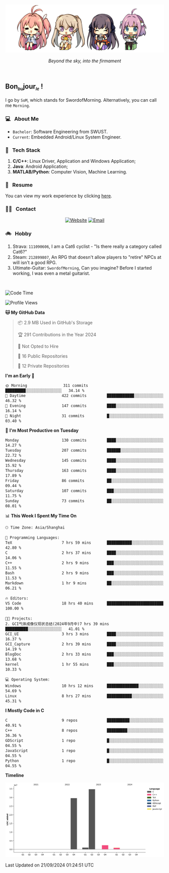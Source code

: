 <img src="./pic/Aokana.png">
<p align="center"><em>Beyond the sky, into the firmament</em></p>

<br/>

## Bon<sub><em><font size=2>bu</font></em></sub>jour<sub><em><font size=2>le</font></em></sub> !

I go by `SoM`, which stands for SwordofMorning. Alternatively, you can call me `Morning`.

### 💻 &nbsp; About Me

- `Bachelor`: Software Engineering from SWUST.
- `Current`: Embedded Android/Linux System Engineer.

### 🔧 &nbsp; Tech Stack

1. **C/C++**: Linux Driver, Application and Windows Application;
2. **Java**: Android Application;
3. **MATLAB/Python**: Computer Vision, Machine Learning.

### 📝 &nbsp; Resume

You can view my work experience by clicking <a href="https://swordofmorning.com/index.php/contact/">here</a>.

### 🤝🏻 &nbsp; Contact

<p align="center">
<a href="https://swordofmorning.com/"><img alt="Website" src="https://img.shields.io/badge/Website-swordofmorning.com-blue?style=flat-square&logo=google-chrome"></a>
<a href="mailto:master@xiaojintao.email
"><img alt="Email" src="https://img.shields.io/badge/Email-master@xiaojintao.email-blue?style=flat-square&logo=gmail"></a>
</p>

### 🚲 &nbsp; Hobby

1. Strava: `111090606`, I am a Cat6 cyclist - "Is there really a category called Cat6?"
2. Steam: `212899807`, An RPG that doesn't allow players to "retire" NPCs at will isn't a good RPG.
3. Ultimate-Guitar: `SwordofMorning`, Can you imagine? Before I started working, I was even a metal guitarist.

<br/>

<!--START_SECTION:waka-->
![Code Time](http://img.shields.io/badge/Code%20Time-161%20hrs%2041%20mins-blue)

![Profile Views](http://img.shields.io/badge/Profile%20Views-0-blue)

**🐱 My GitHub Data** 

> 📦 2.9 MB Used in GitHub's Storage 
 > 
> 🏆 291 Contributions in the Year 2024
 > 
> 🚫 Not Opted to Hire
 > 
> 📜 16 Public Repositories 
 > 
> 🔑 12 Private Repositories 
 > 
**I'm an Early 🐤** 

```text
🌞 Morning                311 commits         █████████░░░░░░░░░░░░░░░░   34.14 % 
🌆 Daytime                422 commits         ████████████░░░░░░░░░░░░░   46.32 % 
🌃 Evening                147 commits         ████░░░░░░░░░░░░░░░░░░░░░   16.14 % 
🌙 Night                  31 commits          █░░░░░░░░░░░░░░░░░░░░░░░░   03.40 % 
```
📅 **I'm Most Productive on Tuesday** 

```text
Monday                   130 commits         ████░░░░░░░░░░░░░░░░░░░░░   14.27 % 
Tuesday                  207 commits         ██████░░░░░░░░░░░░░░░░░░░   22.72 % 
Wednesday                145 commits         ████░░░░░░░░░░░░░░░░░░░░░   15.92 % 
Thursday                 163 commits         ████░░░░░░░░░░░░░░░░░░░░░   17.89 % 
Friday                   86 commits          ██░░░░░░░░░░░░░░░░░░░░░░░   09.44 % 
Saturday                 107 commits         ███░░░░░░░░░░░░░░░░░░░░░░   11.75 % 
Sunday                   73 commits          ██░░░░░░░░░░░░░░░░░░░░░░░   08.01 % 
```


📊 **This Week I Spent My Time On** 

```text
🕑︎ Time Zone: Asia/Shanghai

💬 Programming Languages: 
TeX                      7 hrs 59 mins       ███████████░░░░░░░░░░░░░░   42.80 % 
C                        2 hrs 37 mins       ████░░░░░░░░░░░░░░░░░░░░░   14.06 % 
C++                      2 hrs 9 mins        ███░░░░░░░░░░░░░░░░░░░░░░   11.55 % 
Bash                     2 hrs 9 mins        ███░░░░░░░░░░░░░░░░░░░░░░   11.53 % 
Markdown                 1 hr 9 mins         ██░░░░░░░░░░░░░░░░░░░░░░░   06.21 % 

🔥 Editors: 
VS Code                  18 hrs 40 mins      █████████████████████████   100.00 % 

🐱‍💻 Projects: 
2. GCI气体成像仪现状总结(2024年9月中)7 hrs 39 mins       ██████████░░░░░░░░░░░░░░░   41.01 % 
GCI_UI                   3 hrs 3 mins        ████░░░░░░░░░░░░░░░░░░░░░   16.37 % 
GCI_Capture              2 hrs 39 mins       ████░░░░░░░░░░░░░░░░░░░░░   14.19 % 
BlogDoc                  2 hrs 33 mins       ███░░░░░░░░░░░░░░░░░░░░░░   13.68 % 
kernel                   1 hr 55 mins        ███░░░░░░░░░░░░░░░░░░░░░░   10.33 % 

💻 Operating System: 
Windows                  10 hrs 12 mins      ██████████████░░░░░░░░░░░   54.69 % 
Linux                    8 hrs 27 mins       ███████████░░░░░░░░░░░░░░   45.31 % 
```

**I Mostly Code in C** 

```text
C                        9 repos             ██████████░░░░░░░░░░░░░░░   40.91 % 
C++                      8 repos             █████████░░░░░░░░░░░░░░░░   36.36 % 
GDScript                 1 repo              █░░░░░░░░░░░░░░░░░░░░░░░░   04.55 % 
JavaScript               1 repo              █░░░░░░░░░░░░░░░░░░░░░░░░   04.55 % 
Python                   1 repo              █░░░░░░░░░░░░░░░░░░░░░░░░   04.55 % 
```



**Timeline**

![Lines of Code chart](https://raw.githubusercontent.com/SwordofMorning/SwordofMorning/main/assets/bar_graph.png)


 Last Updated on 21/09/2024 01:24:51 UTC
<!--END_SECTION:waka-->
